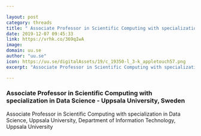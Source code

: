 ```yaml
---

layout: post
category: threads
title: " Associate Professor in Scientific Computing with specialization in Data Science - Uppsala University, Sweden "
date: 2019-12-07 09:45:33
link: https://vrhk.co/369qIwA
image: 
domain: uu.se
author: "uu.se"
icon: https://uu.se/digitalAssets/19/c_19350-l_3-k_appletouch57.png
excerpt: "Associate Professor in Scientific Computing with specialization in Data Science, Uppsala University, Department of Information Technology, Uppsala University"

---
```


###  Associate Professor in Scientific Computing with specialization in Data Science - Uppsala University, Sweden 

Associate Professor in Scientific Computing with specialization in Data Science, Uppsala University, Department of Information Technology, Uppsala University